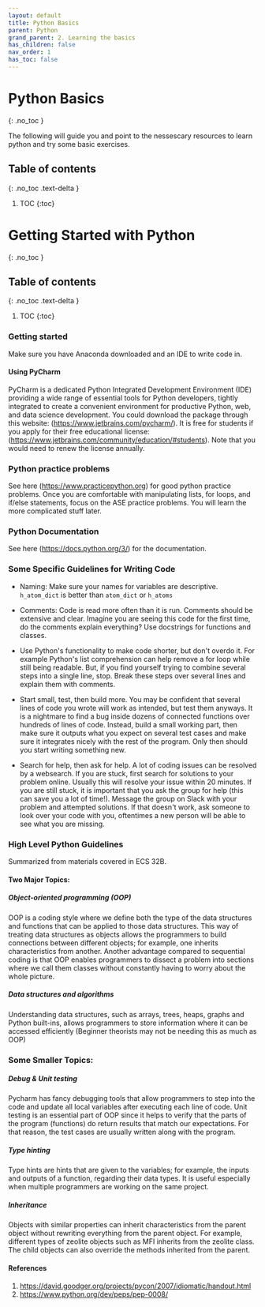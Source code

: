 ```yaml
---
layout: default
title: Python Basics
parent: Python
grand_parent: 2. Learning the basics
has_children: false
nav_order: 1
has_toc: false
---
```


# Python Basics

{: .no_toc }

The following will guide you and point to the nessescary resources to learn python and try some basic exercises.

## Table of contents
{: .no_toc .text-delta }

1. TOC
{:toc}

# Getting Started with Python

{: .no_toc }

## Table of contents
{: .no_toc .text-delta }

1. TOC
{:toc}

### Getting started
Make sure you have Anaconda downloaded and an IDE to write code in. 


#### Using PyCharm
PyCharm is a dedicated Python Integrated Development Environment (IDE) providing a wide range of essential tools for Python developers, tightly integrated to create a convenient environment for productive Python, web, and data science development. You could download the package through this website: (https://www.jetbrains.com/pycharm/). It is free for students if you apply for their free educational license: (https://www.jetbrains.com/community/education/#students). Note that you would need to renew the license annually.

### Python practice problems
See here (https://www.practicepython.org) for good python practice problems. Once you are comfortable with manipulating lists, for loops, and if/else statements, focus on the ASE practice problems. You will learn the more complicated stuff later.


### Python Documentation
See here (https://docs.python.org/3/) for the documentation. 


### Some Specific Guidelines for Writing Code

- Naming: Make sure your names for variables are descriptive. `h_atom_dict` is better than `atom_dict` or `h_atoms`

- Comments: Code is read more often than it is run. Comments should be extensive and clear. Imagine you are seeing this code for the first time, do the comments explain everything? Use docstrings for functions and classes.

- Use Python's functionality to make code shorter, but don't overdo it. For example Python's list comprehension can help remove a for loop while still being readable. But, if you find yourself trying to combine several steps into a single line, stop. Break these steps over several lines and explain them with comments.

- Start small, test, then build more. You may be confident that several lines of code you wrote will work as intended, but test them anyways. It is a nightmare to find a bug inside dozens of connected functions over hundreds of lines of code. Instead, build a small working part, then make sure it outputs what you expect on several test cases and make sure it integrates nicely with the rest of the program. Only then should you start writing something new.

- Search for help, then ask for help. A lot of coding issues can be resolved by a websearch. If you are stuck, first search for solutions to your problem online. Usually this will resolve your issue within 20 minutes. If you are still stuck, it is important that you ask the group for help (this can save you a lot of time!). Message the group on Slack with your problem and attempted solutions. If that doesn't work, ask someone to look over your code with you, oftentimes a new person will be able to see what you are missing.


### High Level Python Guidelines

Summarized from materials covered in ECS 32B.

#### Two Major Topics:

##### Object-oriented programming (OOP)

OOP is a coding style where we define both the type of the data structures and functions that can be applied to those data structures. This way of treating data structures as objects allows the programmers to build connections between different objects; for example, one inherits characteristics from another. Another advantage compared to sequential coding is that OOP enables programmers to dissect a problem into sections where we call them classes without constantly having to worry about the whole picture.

##### Data structures and algorithms

Understanding data structures, such as arrays, trees, heaps, graphs and Python built-ins, allows programmers to store information where it can be accessed efficiently (Beginner theorists may not be needing this as much as OOP)

### Some Smaller Topics:

##### Debug & Unit testing

Pycharm has fancy debugging tools that allow programmers to step into the code and update all local variables after executing each line of code. Unit testing is an essential part of OOP since it helps to verify that the parts of the program (functions) do return results that match our expectations. For that reason, the test cases are usually written along with the program.

##### Type hinting

Type hints are hints that are given to the variables; for example, the inputs and outputs of a function, regarding their data types. It is useful especially when multiple programmers are working on the same project.

##### Inheritance

Objects with similar properties can inherit characteristics from the parent object without rewriting everything from the parent object. For example, different types of zeolite objects such as MFI inherits from the zeolite class. The child objects can also override the methods inherited from the parent.

#### References
1. https://david.goodger.org/projects/pycon/2007/idiomatic/handout.html
2. https://www.python.org/dev/peps/pep-0008/

